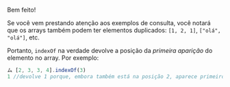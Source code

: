 Bem feito!

Se você vem prestando atenção aos exemplos de consulta, você notará que os arrays também podem ter elementos duplicados: `[1, 2, 1]`, `["olá", "olá"]`, etc.

Portanto, `indexOf` na verdade devolve a posição da _primeira aparição_ do elemento no array. Por exemplo:

``` javascript
ム [2, 3, 3, 4].indexOf(3)
1 //devolve 1 porque, embora também está na posição 2, aparece primeiro na posição 1.
```
